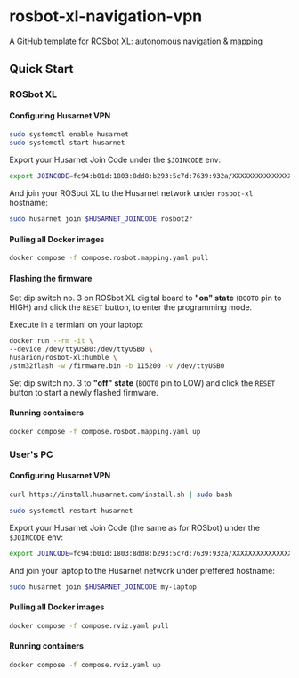 # rosbot-xl-navigation-vpn

A GitHub template for ROSbot XL: autonomous navigation &amp; mapping

## Quick Start

### ROSbot XL

#### Configuring Husarnet VPN

```bash
sudo systemctl enable husarnet
sudo systemctl start husarnet
```

Export your Husarnet Join Code under the `$JOINCODE` env:

```bash
export JOINCODE=fc94:b01d:1803:8dd8:b293:5c7d:7639:932a/XXXXXXXXXXXXXXXXXXXXXX
```

And join your ROSbot XL to the Husarnet network under `rosbot-xl` hostname:

```bash
sudo husarnet join $HUSARNET_JOINCODE rosbot2r
```

#### Pulling all Docker images

```bash
docker compose -f compose.rosbot.mapping.yaml pull
```

#### Flashing the firmware

Set dip switch no. 3 on ROSbot XL digital board to **"on" state** (`BOOT0` pin to HIGH) and click the `RESET` button, to enter the programming mode.

Execute in a termianl on your laptop:

```bash
docker run --rm -it \
--device /dev/ttyUSB0:/dev/ttyUSB0 \
husarion/rosbot-xl:humble \
/stm32flash -w /firmware.bin -b 115200 -v /dev/ttyUSB0
```

Set dip switch no. 3 to **"off" state**  (`BOOT0` pin to LOW) and click the `RESET` button to start a newly flashed firmware.

#### Running containers

```bash
docker compose -f compose.rosbot.mapping.yaml up
```

### User's PC

#### Configuring Husarnet VPN

```bash
curl https://install.husarnet.com/install.sh | sudo bash
```

```bash
sudo systemctl restart husarnet
```

Export your Husarnet Join Code (the same as for ROSbot) under the `$JOINCODE` env:

```bash
export JOINCODE=fc94:b01d:1803:8dd8:b293:5c7d:7639:932a/XXXXXXXXXXXXXXXXXXXXXX
```

And join your laptop to the Husarnet network under preffered hostname:

```bash
sudo husarnet join $HUSARNET_JOINCODE my-laptop
```

#### Pulling all Docker images

```bash
docker compose -f compose.rviz.yaml pull
```

#### Running containers

```bash
docker compose -f compose.rviz.yaml up
```